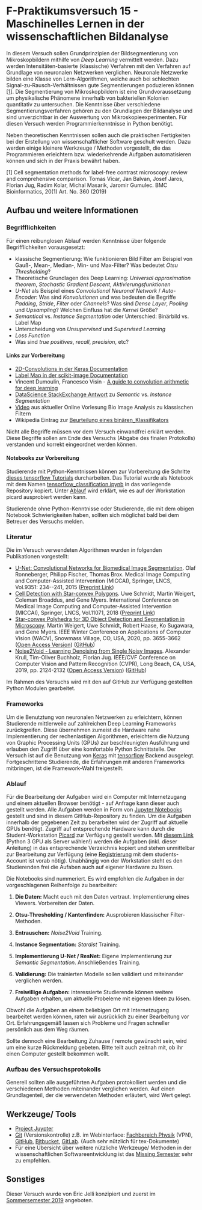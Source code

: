# F-Praktikumsversuch 15 - Maschinelles Lernen in der wissenschaftlichen Bildanalyse
In diesem Versuch sollen Grundprinzipien der Bildsegmentierung von Mikroskopbildern mithilfe von *Deep Learning* vermittelt werden. Dazu werden Intensitäten-basierte (klassische) Verfahren mit den Verfahren auf Grundlage von neuronalen Netzwerken verglichen. Neuronale Netzwerke bilden eine Klasse von Lern-Algorithmen, welche auch bei schlechten Signal-zu-Rausch-Verhältnissen gute Segmentierungen poduzieren können [[1](https://bmcbioinformatics.biomedcentral.com/track/pdf/10.1186/s12859-019-2880-8)]. Die Segmentierung von Mikroskopbildern ist eine Grundvoraussetzung um physikalische Phänomene innerhalb von bakteriellen Kolonien quantitativ zu untersuchen. Die Kenntnisse über verschiedene Segmentierungsverfahren gehören zu den Grundlagen der Bildanalyse und sind unverzichtbar in der Auswertung von Mikroskopieexperimenten. Für diesen Versuch werden Programmierkenntnisse in Python benötigt.

Neben theoretischen Kenntnissen sollen auch die praktischen Fertigkeiten bei der Erstellung von wissenschaftlicher Software geschult werden. Dazu werden einige kleinere Werkzeuge / Methoden vorgestellt, die das Programmieren erleichtern bzw. wiederkehrende Aufgaben automatisieren können und sich in der Praxis bewährt haben.

[1] Cell segmentation methods for label-free contrast microscopy: review and comprehensive comparison. Tomas Vicar, Jan Balvan, Josef Jaros, Florian Jug, Radim Kolar, Michal Masarik, Jaromir Gumulec.
BMC Bioinformatics, 20(1) Art. No. 360 (2019) 

## Aufbau und weitere Informationen
### Begrifflichkeiten
Für einen reibunglosen Ablauf werden Kenntnisse über folgende Begrifflichkeiten vorausgesetzt:
- klassische Segmentierung: Wie funktionieren Bild Filter am Beispiel von Gauß-, Mean-, Median-, Min- und Max-Filter? Was bedeutet *Otsu Thresholding*?
- Theoretische Grundlagen des Deep Learning: *Universal approximation theorem*, *Stochastic Gradient Descent*, *Aktivierungsfunktionen*
- *U-Net* als Beispiel eines *Convolutional Neuronal Network* / *Auto-Encoder*: Was sind *Konvolutionen* und was bedeuten die Begriffe *Padding*, *Stride*, *Filter* oder *Channels*? Was sind *Dense Layer*, *Pooling* und *Upsampling*? Welchen Einfluss hat die *Kernel* Größe?
- *Semantical* vs. *Instance Segmentation* oder Unterschied: Binärbild vs. Label Map
- Unterscheidung von *Unsupervised* und *Supervised Learning*
- *Loss Function*
- Was sind *true positives*, *recall*, *precision*, etc?

#### Links zur Vorbereitung
- [2D-Convolutions in der Keras Documentation](https://keras.io/api/layers/convolution_layers/convolution2d/)
- [Label Map in der scikit-image Documentation](https://scikit-image.org/docs/dev/api/skimage.measure.html#skimage.measure.label)
- Vincent Dumoulin, Francesco Visin - [A guide to convolution arithmetic for deep learning](https://github.com/vdumoulin/conv_arithmetic)
- [DataScience StackExchange Antwort](https://datascience.stackexchange.com/questions/52015/what-is-the-difference-between-semantic-segmentation-object-detection-and-insta) zu *Semantic* vs. *Instance Segmentation*
- [Video](https://youtu.be/LT8L3vSLQ2Q) aus aktueller Online Vorlesung Bio Image Analysis zu klassischen Filtern
- Wikipedia Eintrag zur [Beurteilung eines binären_Klassifikators](https://de.wikipedia.org/wiki/Beurteilung_eines_bin%C3%A4ren_Klassifikators)

Nicht alle Begriffe müssen vor dem Versuch einwandfrei erklärt werden. Diese Begriffe sollen am Ende des Versuchs (Abgabe des finalen Protokolls) verstanden und korrekt eingeordnet werden können.

#### Notebooks zur Vorbereitung
Studierende mit Python-Kenntnissen können zur Vorbereitung die Schritte [dieses tensorflow Tutorials](https://www.tensorflow.org/tutorials/keras/classification) durcharbeiten. Das Tutorial wurde als Notebook mit dem Namen [tensorflow_classification.ipynb](tensorflow_classification.ipynb) in das vorliegende Repository kopiert. Unter [Ablauf](#ablauf) wird erklärt, wie es auf der Workstation picard ausprobiert werden kann.

Studierende ohne Python-Kenntnisse oder Studierende, die mit dem obigen Notebook Schwierigkeiten haben, sollten sich möglichst bald bei dem Betreuer des Versuchs melden.

### Literatur
Die im Versuch verwendeten Algorithmen wurden in folgenden Publikationen vorgestellt:
- [U-Net: Convolutional Networks for Biomedical Image Segmentation](https://link.springer.com/chapter/10.1007/978-3-319-24574-4_28). Olaf Ronneberger, Philipp Fischer, Thomas Brox.
Medical Image Computing and Computer-Assisted Intervention (MICCAI), Springer, LNCS, Vol.9351: 234--241, 2015 ([Preprint Link](https://arxiv.org/abs/1505.04597))
- [Cell Detection with Star-convex Polygons](https://link.springer.com/chapter/10.1007/978-3-030-00934-2_30).
Uwe Schmidt, Martin Weigert, Coleman Broaddus, and Gene Myers.
International Conference on Medical Image Computing and Computer-Assisted Intervention (MICCAI), Springer, LNCS, Vol.11071, 2018 ([Preprint Link](https://arxiv.org/abs/1806.03535))
- [Star-convex Polyhedra for 3D Object Detection and Segmentation in Microscopy](https://ieeexplore.ieee.org/document/9093435). Martin Weigert, Uwe Schmidt, Robert Haase, Ko Sugawara, and Gene Myers. IEEE Winter Conference on Applications of Computer Vision (WACV), Snowmass Village, CO, USA, 2020, pp. 3655-3662 ([Open Access Version](http://openaccess.thecvf.com/content_WACV_2020/papers/Weigert_Star-convex_Polyhedra_for_3D_Object_Detection_and_Segmentation_in_Microscopy_WACV_2020_paper.pdf)) ([GitHub](https://github.com/mpicbg-csbd/stardist))
- [Noise2Void - Learning Denoising from Single Noisy Images](https://ieeexplore.ieee.org/abstract/document/8954066). Alexander Krull, Tim-Oliver Buchholz, Florian Jug.
IEEE/CVF Conference on Computer Vision and Pattern Recognition (CVPR), Long Beach, CA, USA, 2019, pp. 2124-2132 ([Open Access Version](http://openaccess.thecvf.com/content_CVPR_2019/papers/Krull_Noise2Void_-_Learning_Denoising_From_Single_Noisy_Images_CVPR_2019_paper.pdf)) ([GitHub](https://github.com/juglab/n2v))

Im Rahmen des Versuchs wird mit den auf GitHub zur Verfügung gestellten Python Modulen gearbeitet.

### Frameworks
Um die Benutztung von neuronalen Netzwerken zu erleichtern, können Studierende mittlerweile auf zahlreichen Deep Learning Frameworks zurückgreifen. Diese übernehmen zumeist die Hardware nahe Implementierung der rechenlastigen Algorithmen, erleichtern die Nutzung von Graphic Processing Units (GPUs) zur beschleunigten Ausführung und erlauben den Zugriff über eine komfortable Python Schnittstelle. Der Versuch ist auf die Benutzung von [Keras](https://keras.io/) mit [tensorflow](https://www.tensorflow.org/) Backend ausgelegt. Fortgeschrittene Studierende, die Erfahrungen mit anderen Frameworks mitbringen, ist die Framework-Wahl freigestellt.

### Ablauf
Für die Bearbeitung der Aufgaben wird ein Computer mit Internetzugang und einem aktuellen Browser benötigt - auf Anfrage kann dieser auch gestellt werden. Alle Aufgaben werden in Form von [Jupyter Notebooks](https://jupyter.org/) gestellt und sind in diesem GitHub-Repository zu finden. Um die Aufgaben innerhalb der gegebenen Zeit zu berarbeiten wird der Zugriff auf aktuelle GPUs benötigt. Zugriff auf entsprechende Hardware kann durch die Student-Workstation [Picard](https://picard.physik.uni-marburg.de) zur Verfügung gestellt werden. Mit [diesem Link](https://picard.physik.uni-marburg.de/jupyterhub/hub/user-redirect/git-pull?repo=https%3A%2F%2Fgithub.com%2Fpicard-mr%2Ffprak-maschinelles-lernen-v15&urlpath=tree%2Ffprak-maschinelles-lernen-v15%2F) (Python 3 GPU als Server wählen!) werden die Aufgaben (inkl. dieser Anleitung) in das entsprechende Verzeichnis kopiert und stehen unmittelbar zur Bearbeitung zur Verfügung (eine [Registrierung](https://picard.physik.uni-marburg.de/shibboleth/) mit dem students-Account ist vorab nötig). Unabhängig von der Workstation steht es den Studierenden frei die Aufaben auch auf eigener Hardware zu lösen.

Die Notebooks sind nummeriert. Es wird empfohlen die Aufgaben in der vorgeschlagenen Reihenfolge zu bearbeiten:
1. **Die Daten:** Macht euch mit den Daten vertraut. Implementierung eines Viewers. Vorbereiten der Daten.
5. **Otsu-Thresholding / Kantenfinden:** Ausprobieren klassischer Filter-Methoden.
10. **Entrauschen:** *Noise2Void* Training.
20. **Instance Segmentation:** *Stardist* Training.
30. **Implementierung U-Net / ResNet:** Eigene Implementierung zur *Semantic Segmentation*. Anschließendes Training.
40. **Validierung:** Die trainierten Modelle sollen validiert und miteinander verglichen werden.

60. **Freiwillige Aufgaben:** interessierte Studierende können weitere Aufgaben erhalten, um aktuelle Probeleme mit eigenen Ideen zu lösen.

Obwohl die Aufgaben an einem beliebigen Ort mit Internetzugang bearbeitet werden können, raten wir ausrücklich zu einer Bearbeitung vor Ort. Erfahrungsgemäß lassen sich Probleme und Fragen schneller persönlich aus dem Weg räumen.

Sollte dennoch eine Bearbeitung Zuhause / remote gewünscht sein, wird um eine kurze Rückmeldung gebeten. Bitte teilt auch zeitnah mit, ob ihr einen Computer gestellt bekommen wollt.

### Aufbau des Versuchsprotokolls
Generell sollten alle ausgeführten Aufgaben protokolliert werden und die verschiedenen Methoden miteinander verglichen werden. Auf einen Grundlagenteil, der die verwendeten Methoden erläutert, wird Wert gelegt.

## Werkzeuge/ Tools
* [Project Juypter](https://jupyter.org/)
* [Git](https://git-scm.com/) (Versionskontrolle) z.B. im Webinterface: [Fachbereich Physik](https://git.physik.uni-marburg.de/) (VPN), [GitHub](https://github.com/), [Bitbucket](https://bitbucket.org/product/), [GitLab](https://about.gitlab.com/). (Auch sehr nützlich für tex-Dokumente)
* Für eine Übersicht über weitere nützliche Werkzeuge/ Methoden in der wissenschaftlichen Softwareentwicklung ist das [Missing Semester](https://missing.csail.mit.edu/) sehr zu empfehlen.

## Sonstiges
Dieser Versuch wurde von Eric Jelli konzipiert und zuerst im [Sommersemester 2019](https://git.physik.uni-marburg.de/Jelli/f_praktikum_sose_v15) angeboten.
